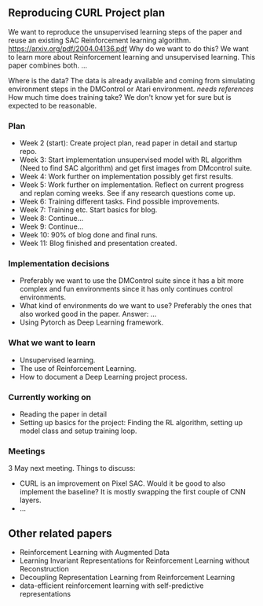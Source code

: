 ## Reproducing CURL Project plan
We want to reproduce the unsupervised learning steps of the paper and reuse an existing SAC Reinforcement learning algorithm.  
https://arxiv.org/pdf/2004.04136.pdf
Why do we want to do this? We want to learn more about Reinforcement learning and unsupervised learning. This paper combines both. ...

Where is the data? The data is already available and coming from simulating environment steps in the DMControl or Atari environment. _needs references_  
How much time does training take? We don't know yet for sure but is expected to be reasonable.  

### Plan
- Week 2 (start): Create project plan, read paper in detail and startup repo.
- Week 3: Start implementation unsupervised model with RL algorithm (Need to find SAC algorithm) and get first images from DMcontrol suite. 
- Week 4: Work further on implementation possibly get first results.
- Week 5: Work further on implementation. Reflect on current progress and replan coming weeks. See if any research questions come up.
- Week 6: Training different tasks. Find possible improvements.
- Week 7: Training etc. Start basics for blog.
- Week 8: Continue...
- Week 9: Continue...
- Week 10: 90% of blog done and final runs.
- Week 11: Blog finished and presentation created.

### Implementation decisions
- Preferably we want to use the DMControl suite since it has a bit more complex and fun environments since it has only continues control environments.
- What kind of environments do we want to use? Preferably the ones that also worked good in the paper. Answer: ...
- Using Pytorch as Deep Learning framework.

### What we want to learn
- Unsupervised learning.
- The use of Reinforcement Learning.
- How to document a Deep Learning project process.

### Currently working on
- Reading the paper in detail
- Setting up basics for the project: Finding the RL algorithm, setting up model class and setup training loop.

### Meetings
3 May next meeting. Things to discuss:
- CURL is an improvement on Pixel SAC. Would it be good to also implement the baseline? It is mostly swapping the first couple of CNN layers.
- ...


## Other related papers
- Reinforcement Learning with Augmented Data
- Learning Invariant Representations for Reinforcement Learning without Reconstruction
- Decoupling Representation Learning from Reinforcement Learning
- data-efficient reinforcement learning with self-predictive representations

